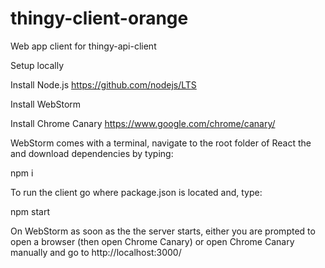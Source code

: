 # thingy-client-orange

Web app client for thingy-api-client

Setup locally

Install Node.js
https://github.com/nodejs/LTS

Install WebStorm

Install Chrome Canary
https://www.google.com/chrome/canary/

WebStorm comes with a terminal, navigate to the root folder of React the and download dependencies by typing:

npm i

To run the client go where package.json is located and, type:

npm start

On WebStorm as soon as the the server starts, either you are prompted to open a browser (then open Chrome Canary) or open Chrome Canary manually and go to http://localhost:3000/
